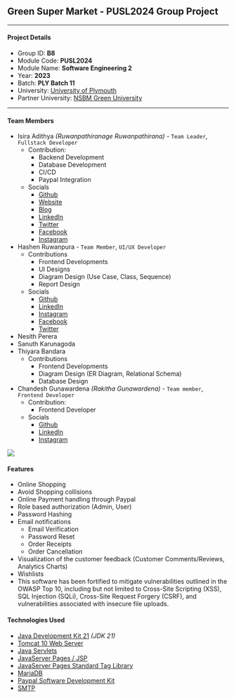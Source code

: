 ## Green Super Market - PUSL2024 Group Project

---
#### Project Details

- Group ID: **B8**
- Module Code: **PUSL2024**
- Module Name: **Software Engineering 2**
- Year: **2023**
- Batch: **PLY Batch 11**
- University: [University of Plymouth](https://www.plymouth.ac.uk/)
- Partner University: [NSBM Green University](https://www.nsbm.ac.lk/)

---
#### Team Members

- Isira Adithya *(Ruwanpathiranage Ruwanpathirana)* - `Team Leader`, `Fullstack Developer`
  - Contribution:  
     - Backend Development
     - Database Development
     - CI/CD
     - Paypal Integration
  - Socials  
     - [Github](https://github.com/isira-adithya/)
     - [Website](https://isiraadithya.com/)
     - [Blog](https://blog.isiraadithya.com/)
     - [LinkedIn](https://www.linkedin.com/in/isiraadithya/)
     - [Twitter](https://twitter.com/isira_adithya)
     - [Facebook](https://www.facebook.com/isiraadithyaruwanpathirana/)
     - [Instagram](https://www.instagram.com/isira_adithya/)
- Hashen Ruwanpura - `Team Member`, `UI/UX Developer`
  - Contributions
    - Frontend Developments
    - UI Designs
    - Diagram Design (Use Case, Class, Sequence)
    - Report Design
  - Socials
    - [Github](https://github.com/hashen-ruwanpura)
    - [LinkedIn](https://www.linkedin.com/in/hashen-ruwanpura-184a1b283)
    - [Instagram](https://www.instagram.com/__.hashh.r__/)
    - [Facebook](https://www.facebook.com/hashen.ruwanpura?mibextid=JRoKGi)
    - [Twitter](https://twitter.com/HashenRuwanpur3)
- Nesith Perera
- Sanuth Karunagoda
- Thiyara Bandara
  - Contributions
    - Frontend Developments
    - Diagram Design (ER Diagram, Relational Schema)
    - Database Design
- Chandesh Gunawardena *(Rakitha Gunawardena)* - `Team member`, `Frontend Developer`
  - Contribution:
    - Frontend Developer
  - Socials
    - [Github](https://github.com/chandeshg/)
    - [LinkedIn](https://www.linkedin.com/in/chandesh-/)
    - [Instagram](https://www.instagram.com/chandesh.g/)

<img src="https://contrib.rocks/image?repo=isira-adithya/PUSL2024">

#### Features
- Online Shopping
- Avoid Shopping collisions
- Online Payment handling through Paypal
- Role based authorization (Admin, User)
- Password Hashing
- Email notifications
  - Email Verification
  - Password Reset
  - Order Receipts
  - Order Cancellation
- Visualization of the customer feedback (Customer Comments/Reviews, Analytics Charts)
- Wishlists
- This software has been fortified to mitigate vulnerabilities outlined in the OWASP Top 10, including but not limited to Cross-Site Scripting (XSS), SQL Injection (SQLi), Cross-Site Request Forgery (CSRF), and vulnerabilities associated with insecure file uploads.

#### Technologies Used

- [Java Development Kit 21](https://jdk.java.net/21/) *(JDK 21)*
- [Tomcat 10 Web Server](https://tomcat.apache.org/download-10.cgi)
- [Java Servlets](https://www.oracle.com/java/technologies/java-servlet-tec.html)
- [JavaServer Pages / JSP](https://www.oracle.com/java/technologies/jspt.html)
- [JavaServer Pages Standard Tag Library](https://tomcat.apache.org/taglibs/standard/)
- [MariaDB](https://mariadb.org/)
- [Paypal Software Development Kit](https://developer.paypal.com/)
- [SMTP](https://datatracker.ietf.org/doc/html/rfc5321)